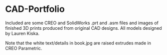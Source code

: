 # CAD-Portfolio

Included are some CREO and SolidWorks .prt and .asm files and images of finished 3D prints produced from original CAD designs. All models designed by Lauren Kiska.

Note that the white text/details in book.jpg are raised extrudes made in CREO Parametric.

